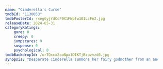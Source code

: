 ```yaml
---
name: "Cinderella's Curse"
tmdbId: "1130053"
tmdbPosterId: /xegGyjYdCcF9X1FWpfw1O1LcFnZ.jpg
releaseDate: 2024-05-31
categoryRatings:
    gore: 0
    creepy: 0
    jumpscares: 0
    suspense: 0
    psychological: 0
tmdbBackdropId: /orTQxcx2aoNpx1DIKTjBzpzvzd0.jpg
synopsis: "Desperate Cinderella summons her fairy godmother from an ancient flesh-bound book, seeking revenge on her evil stepmother and stepsisters who abuse and torment her daily."
---
```

